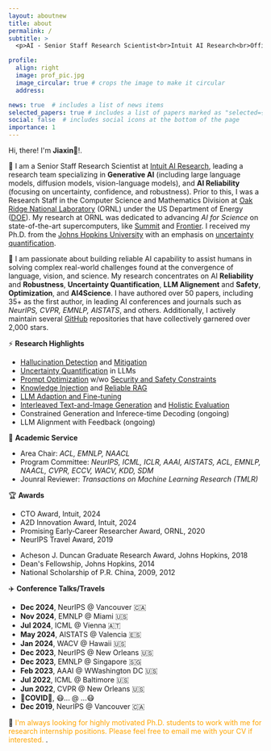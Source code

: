 ```yaml
---
layout: aboutnew
title: about
permalink: /
subtitle: >
  <p>AI - Senior Staff Research Scientist<br>Intuit AI Research<br>Office: 2535 Garcia Ave Mountain View, CA, 94043</p>

profile:
  align: right
  image: prof_pic.jpg
  image_circular: true # crops the image to make it circular
  address: 

news: true  # includes a list of news items
selected_papers: true # includes a list of papers marked as "selected={true}"
social: false  # includes social icons at the bottom of the page
importance: 1
---
```


<!-- Write your biography here. Tell the world about yourself. Link to your favorite [subreddit](http://reddit.com). You can put a picture in, too. The code is already in, just name your picture `prof_pic.jpg` and put it in the `img/` folder.

Put your address / P.O. box / other info right below your picture. You can also disable any these elements by editing `profile` property of the YAML header of your `_pages/about.md`. Edit `_bibliography/papers.bib` and Jekyll will render your [publications page](/al-folio/publications/) automatically.

Link to your social media connections, too. This theme is set up to use [Font Awesome icons](http://fortawesome.github.io/Font-Awesome/) and [Academicons](https://jpswalsh.github.io/academicons/), like the ones below. Add your Facebook, Twitter, LinkedIn, Google Scholar, or just disable all of them.
 -->

Hi, there! I'm **Jiaxin**👋!. 

<!-- I am an AI Researcher at [Intuit AI Research](https://www.intuit.com/technology/), leading a research team working in Reliable and Robust AI.  -->

🔭 I am a Senior Staff Research Scientist at [Intuit AI Research](https://www.intuit.com/technology/), leading a research team specializing in **Generative AI** (including large language models, diffusion models, vision-language models), and **AI Reliability** (focusing on uncertainty, confidence, and robustness). Prior to this, I was a Research Staff in the Computer Science and Mathematics Division at [Oak Ridge National Laboratory](https://www.ornl.gov/) (ORNL) under the US Department of Energy ([DOE](https://www.energy.gov/)). My research at ORNL was dedicated to advancing *AI for Science* on state-of-the-art supercomputers, like [Summit](https://www.olcf.ornl.gov/summit/) and [Frontier](https://www.olcf.ornl.gov/frontier/). I received my Ph.D. from the [Johns Hopkins University](https://www.jhu.edu/) with an emphasis on [uncertainty quantification](https://jscholarship.library.jhu.edu/items/e16083fd-45c4-4ec1-936a-dff3e08e1382). 


<!-- **Recent Research Interest:**   -->

🤔 I am passionate about building reliable AI capability to assist humans in solving complex real-world challenges found at the convergence of language, vision, and science. My research concentrates on AI **Reliability** and **Robustness**, **Uncertainty Quantification**, **LLM Alignement** and **Safety**, **Optimization**, and **AI4Science**. I have authored over 50 papers, including 35+ as the first author, in leading AI conferences and journals such as *NeurIPS, CVPR, EMNLP, AISTATS*, and others. Additionally, I actively maintain several [GitHub](https://github.com/jxzhangjhu) repositories that have collectively garnered over 2,000 stars. 

<!-- served as PC member of *ICML, ICLR*, and Area Chair of *ACL, EMNLP and NAACL*.  -->

⚡ **Research Highlights** 
- [Hallucination Detection](https://arxiv.org/abs/2311.01740) and [Mitigation](https://arxiv.org/abs/2401.02132)
- [Uncertainty Quantification](https://arxiv.org/abs/2403.02509) in LLMs
- [Prompt Optimization](https://arxiv.org/abs/2402.11347) w/wo [Security and Safety Constraints](https://arxiv.org/abs/2410.09652)
- [Knowledge Injection](https://arxiv.org/abs/2410.09629) and [Reliable RAG](https://arxiv.org/abs/2410.08320)
- [LLM Adaption and Fine-tuning](https://proceedings.neurips.cc/paper_files/paper/2023/hash/f6c1843f11d34312b11ec5ff9a10c5a6-Abstract-Conference.html) 
- [Interleaved Text-and-Image Generation](https://arxiv.org/abs/2407.03604) and [Holistic Evaluation](https://arxiv.org/abs/2406.14643)  
- Constrained Generation and Inferece-time Decoding (ongoing)
- LLM Alignment with Feedback (ongoing)


👯 **Academic Service**
- Area Chair: *ACL, EMNLP, NAACL*
- Program Committee: *NeurIPS, ICML, ICLR, AAAI, AISTATS, ACL, EMNLP, NAACL, CVPR, ECCV, WACV, KDD, SDM*
- Jounral Reviewer: *Transactions on Machine Learning Research (TMLR)*  


🏆 **Awards**
- CTO Award, Intuit, 2024
- A2D Innovation Award, Intuit, 2024 
- Promising Early‑Career Researcher Award, ORNL, 2020
- NeurIPS Travel Award, 2019
<!-- - Chinese Outstanding Students Abroad Award, CSC, 2019 -->
- Acheson J. Duncan Graduate Research Award, Johns Hopkins, 2018
- Dean's Fellowship, Johns Hopkins, 2014
- National Scholarship of P.R. China, 2009, 2012

✈️ **Conference Talks/Travels**

- **Dec 2024**, NeurIPS @ Vancouver 🇨🇦
- **Nov 2024**, EMNLP @ Miami 🇺🇸
- **Jul 2024**, ICML @ Vienna 🇦🇹
- **May 2024**, AISTATS @ Valencia 🇪🇸
- **Jan 2024**, WACV @ Hawaii 🇺🇸
- **Dec 2023**, NeurIPS @ New Orleans 🇺🇸
- **Dec 2023**, EMNLP @ Singapore 🇸🇬
- **Feb 2023**, AAAI @ WWashington DC 🇺🇸
- **Jul 2022**, ICML @ Baltimore 🇺🇸
- **Jun 2022**, CVPR @ New Orleans 🇺🇸
- **🦠COVID🦠**, 😷... @ ...😷 
- **Dec 2019**, NeurIPS @ Vancouver 🇨🇦



<!-- https://github.com/ikatyang/emoji-cheat-sheet/blob/master/README.md#award-medal  emoij--> 


 <!-- My interest span multiple areas, including reliabile and robust AI, generative models (LLMs and diffusion models), uncertainty quantification, and AI for Science. -->

<!-- **Previously:** I was a Research Staff in Computer Science and Mathematics Dvision at [Oak Ridge National Laboratory](https://www.ornl.gov/), [US Department of Energy (DOE)](https://www.energy.gov/). I received my Ph.D. from [Johns Hopkins University](https://www.jhu.edu/) in 2018.  -->

<!-- **Publications and Service**:  -->

<!-- **Publications:** 50+ peer-review journal/conference papers, and 35+ first-author papers, including several top-tier AI conferences, e.g., NeurIPS, CVPR, EMNLP, etc, and high-impact journals, such as Nature series.

**Service:** Invited Reviewer or PC member in NeurIPS 2020-2023, ICML 2021-2023, ICLR 2021-2024, AISTATS 2021-2023, CVPR 2022, ECCV 2022, KDD 2023, ICASSP 2024, SIAM SDM 2024, WACV 2024, etc.  -->


💬 <span style="color:orange">I'm always looking for highly motivated Ph.D. students to work with me for research internship positions. Please feel free to email me with your CV if interested.
</span>.


<!-- 
 I study interpretable human-AI interaction for computer vision and machine autonomy. I am also interested in understanding various human-centric properties of current AI models beyond their accuracy, such as <a href="http://cnnlocalization.csail.mit.edu/">explainability</a>, <a href="http://netdissect.csail.mit.edu/">interpretability</a>, <a href="https://genforce.github.io/higan/">steerability</a>, <a href="https://metadriverse.github.io/metadrive/">generalization</a>, and <a href="https://decisionforce.github.io/HACO/">safety</a>. Some of the earlier works I co-authored are <a href="http://cnnlocalization.csail.mit.edu/">Class Activation Mapping (CAM)</a>, <a href="http://places2.csail.mit.edu/">Places</a>, <a href="https://groups.csail.mit.edu/vision/datasets/ADE20K/">ADE20K</a>, <a href="http://netdissect.csail.mit.edu/">Network Dissection</a>. 

See <a href="https://metadriverse.github.io/">MetaDriverse</a> for recent work on machine autonomy and <a href="https://genforce.github.io/">GenForce</a> for recent work on generative modeling. -->
